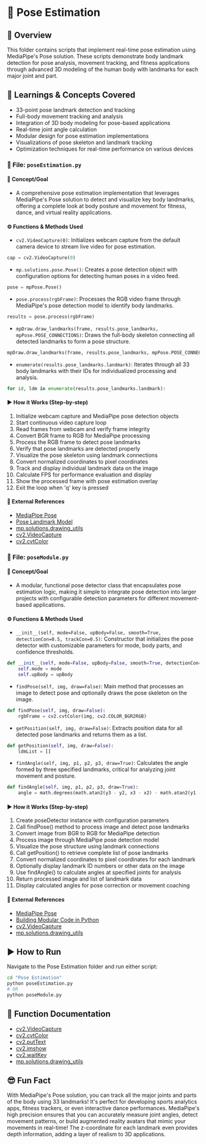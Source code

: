 # 📂 Pose Estimation

## 🧠 Overview
This folder contains scripts that implement real-time pose estimation using MediaPipe's Pose solution. These scripts demonstrate body landmark detection for pose analysis, movement tracking, and fitness applications through advanced 3D modeling of the human body with landmarks for each major joint and part.

## 📘 Learnings & Concepts Covered
- 33-point pose landmark detection and tracking
- Full-body movement tracking and analysis
- Integration of 3D body modeling for pose-based applications
- Real-time joint angle calculation
- Modular design for pose estimation implementations
- Visualizations of pose skeleton and landmark tracking
- Optimization techniques for real-time performance on various devices

### 🎯 File: `poseEstimation.py`
#### 📌 Concept/Goal
- A comprehensive pose estimation implementation that leverages MediaPipe's Pose solution to detect and visualize key body landmarks, offering a complete look at body posture and movement for fitness, dance, and virtual reality applications.

#### ⚙️ Functions & Methods Used
- `cv2.VideoCapture(0)`: Initializes webcam capture from the default camera device to stream live video for pose estimation.
```python
cap = cv2.VideoCapture(0)
```

- `mp.solutions.pose.Pose()`: Creates a pose detection object with configuration options for detecting human poses in a video feed.
```python
pose = mpPose.Pose()
```

- `pose.process(rgbFrame)`: Processes the RGB video frame through MediaPipe's pose detection model to identify body landmarks.
```python
results = pose.process(rgbFrame)
```

- `mpDraw.draw_landmarks(frame, results.pose_landmarks, mpPose.POSE_CONNECTIONS)`: Draws the full-body skeleton connecting all detected landmarks to form a pose structure.
```python
mpDraw.draw_landmarks(frame, results.pose_landmarks, mpPose.POSE_CONNECTIONS)
```

- `enumerate(results.pose_landmarks.landmark)`: Iterates through all 33 body landmarks with their IDs for individualized processing and analysis.
```python
for id, ldm in enumerate(results.pose_landmarks.landmark):
```

#### ▶️ How it Works (Step-by-step)
1. Initialize webcam capture and MediaPipe pose detection objects
2. Start continuous video capture loop
3. Read frames from webcam and verify frame integrity
4. Convert BGR frame to RGB for MediaPipe processing
5. Process the RGB frame to detect pose landmarks
6. Verify that pose landmarks are detected properly
7. Visualize the pose skeleton using landmark connections
8. Convert normalized coordinates to pixel coordinates
9. Track and display individual landmark data on the image
10. Calculate FPS for performance evaluation and display
11. Show the processed frame with pose estimation overlay
12. Exit the loop when 'q' key is pressed

#### 📄 External References
- [MediaPipe Pose](https://google.github.io/mediapipe/solutions/pose.html)
- [Pose Landmark Model](https://google.github.io/mediapipe/solutions/pose.html#pose-landmark-model)
- [mp.solutions.drawing_utils](https://google.github.io/mediapipe/solutions/drawing_utils.html)
- [cv2.VideoCapture](https://docs.opencv.org/master/d8/dfe/classcv_1_1VideoCapture.html)
- [cv2.cvtColor](https://docs.opencv.org/master/d8/d01/group__imgproc__color__conversions.html)

### 🎯 File: `poseModule.py`
#### 📌 Concept/Goal
- A modular, functional pose detector class that encapsulates pose estimation logic, making it simple to integrate pose detection into larger projects with configurable detection parameters for different movement-based applications.

#### ⚙️ Functions & Methods Used
- `__init__(self, mode=False, upBody=False, smooth=True, detectionCon=0.5, trackCon=0.5)`: Constructor that initializes the pose detector with customizable parameters for mode, body parts, and confidence thresholds.
```python
def __init__(self, mode=False, upBody=False, smooth=True, detectionCon=0.5, trackCon=0.5):
    self.mode = mode
    self.upBody = upBody
```

- `findPose(self, img, draw=False)`: Main method that processes an image to detect pose and optionally draws the pose skeleton on the image.
```python
def findPose(self, img, draw=False):
    rgbFrame = cv2.cvtColor(img, cv2.COLOR_BGR2RGB)
```

- `getPosition(self, img, draw=False)`: Extracts position data for all detected pose landmarks and returns them as a list.
```python
def getPosition(self, img, draw=False):
    ldmList = []
```

- `findAngle(self, img, p1, p2, p3, draw=True)`: Calculates the angle formed by three specified landmarks, critical for analyzing joint movement and posture.
```python
def findAngle(self, img, p1, p2, p3, draw=True):
    angle = math.degrees(math.atan2(y3 - y2, x3 - x2) - math.atan2(y1 - y2, x1 - x2))
```

#### ▶️ How it Works (Step-by-step)
1. Create poseDetector instance with configuration parameters
2. Call findPose() method to process image and detect pose landmarks
3. Convert image from BGR to RGB for MediaPipe detection
4. Process image through MediaPipe pose detection model
5. Visualize the pose structure using landmark connections
6. Call getPosition() to retrieve complete list of pose landmarks
7. Convert normalized coordinates to pixel coordinates for each landmark
8. Optionally display landmark ID numbers or other data on the image
9. Use findAngle() to calculate angles at specified joints for analysis
10. Return processed image and list of landmark data
11. Display calculated angles for pose correction or movement coaching

#### 📄 External References
- [MediaPipe Pose](https://google.github.io/mediapipe/solutions/pose.html)
- [Building Modular Code in Python](https://docs.python.org/3/tutorial/modules.html)
- [cv2.VideoCapture](https://docs.opencv.org/master/d8/dfe/classcv_1_1VideoCapture.html)
- [mp.solutions.drawing_utils](https://google.github.io/mediapipe/solutions/drawing_utils.html)

## ▶️ How to Run
Navigate to the Pose Estimation folder and run either script:
```bash
cd "Pose Estimation"
python poseEstimation.py
# OR
python poseModule.py
```

## 📄 Function Documentation
- [cv2.VideoCapture](https://docs.opencv.org/master/d8/dfe/classcv_1_1VideoCapture.html)
- [cv2.cvtColor](https://docs.opencv.org/master/d8/d01/group__imgproc__color__conversions.html)
- [cv2.putText](https://docs.opencv.org/master/d6/d6e/group__imgproc__draw.html#ga5126f47f883d730f633d74f07456c576)
- [cv2.imshow](https://docs.opencv.org/master/d7/dfc/group__highgui.html)
- [cv2.waitKey](https://docs.opencv.org/master/d7/dfc/group__highgui.html)
- [mp.solutions.drawing_utils](https://google.github.io/mediapipe/solutions/drawing_utils.html)

## 😎 Fun Fact
With MediaPipe's Pose solution, you can track all the major joints and parts of the body using 33 landmarks! It's perfect for developing sports analytics apps, fitness trackers, or even interactive dance performances. MediaPipe's high precision ensures that you can accurately measure joint angles, detect movement patterns, or build augmented reality avatars that mimic your movements in real-time! The z-coordinate for each landmark even provides depth information, adding a layer of realism to 3D applications.
